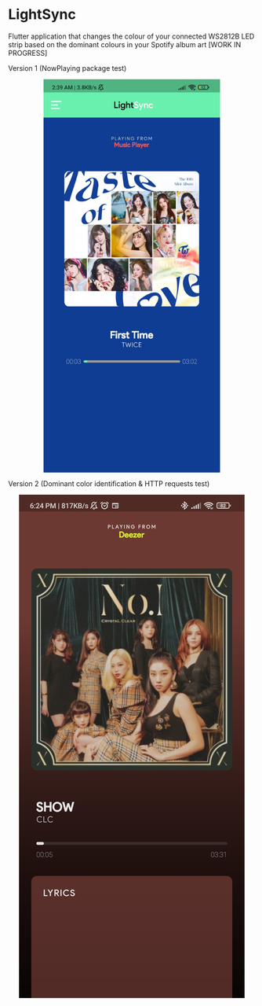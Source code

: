 # LightSync
Flutter application that changes the colour of your connected WS2812B LED strip based on the dominant colours in your Spotify album art [WORK IN PROGRESS]

Version 1 (NowPlaying package test)

<meta name="viewport" content="width=device-width, initial-scale=1">
<style>
img {
  display: block;
  margin-left: auto;
  margin-right: auto;
}
</style>
<img src="https://github.com/MelroyCaeiro/LightSync/blob/main/Screenshots/1639541018335.jpg" width="360" height="800">


Version 2 (Dominant color identification & HTTP requests test)

![Screenshots](1639541018159.jpg)

